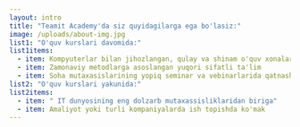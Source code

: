 ```yaml
---
layout: intro
title: "Teamit Academy'da siz quyidagilarga ega bo'lasiz:"
image: /uploads/about-img.jpg
list1: "O'quv kurslari davomida:"
list1items:
  - item: Kompyuterlar bilan jihozlangan, qulay va shinam o'quv xonalari
  - item: Zamonaviy metodlarga asoslangan yuqori sifatli ta'lim
  - item: Soha mutaxasislarining yopiq seminar va vebinarlarida qatnashish imkoniyati
list2: "O'quv kurslari yakunida:"
list2items:
  - item: " IT dunyosining eng dolzarb mutaxassisliklaridan biriga"
  - item: Amaliyot yoki turli kompaniyalarda ish topishda ko'mak
---
```

